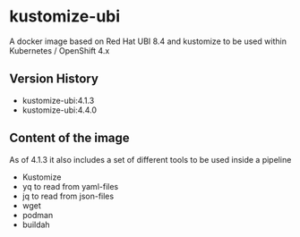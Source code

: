 # kustomize-ubi
A docker image based on Red Hat UBI 8.4 and kustomize to be used within Kubernetes / OpenShift 4.x

## Version History
- kustomize-ubi:4.1.3
- kustomize-ubi:4.4.0

## Content of the image
As of 4.1.3 it also includes a set of different tools to be used inside a pipeline
- Kustomize 
- yq to read from yaml-files
- jq to read from json-files
- wget
- podman
- buildah

